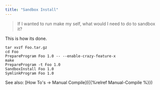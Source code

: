 ```yaml
---
title: "Sandbox Install"
---
```


> If I wanted to run make my self, what would I need to do to sandbox it?

This is how its done.

```fish
tar xvzf Foo.tar.gz
cd Foo
PrepareProgram Foo 1.0 -- --enable-crazy-feature-x
make
PrepareProgram -t Foo 1.0
SandboxInstall Foo 1.0
SymlinkProgram Foo 1.0
```

See also: [How To's → Manual Compile]({{%relref Manual-Compile %}})
